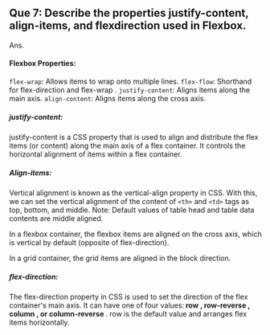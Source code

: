 ## Que 7: Describe the properties justify-content, align-items, and flexdirection used in Flexbox.

Ans.
#### Flexbox Properties:
`flex-wrap`: Allows items to wrap onto multiple lines.
 `flex-flow`: Shorthand for flex-direction and flex-wrap .
  `justify-content`: Aligns items along the main axis.
   `align-content`: Aligns items along the cross axis.

   ##### justify-content:

   justify-content is a CSS property that is used to align and distribute the flex items (or content) along the main axis of a flex container. It controls the horizontal alignment of items within a flex container.

   ##### Align-items:

   Vertical alignment is known as the vertical-align property in CSS. With this, we can set the vertical alignment of the content of `<th>` and `<td>` tags as top, bottom, and middle. Note: Default values of table head and table data contents are middle aligned.


   In a flexbox container, the flexbox items are aligned on the cross axis, which is vertical by default (opposite of flex-direction).

   In a grid container, the grid items are aligned in the block direction.


##### flex-direction:
The flex-direction property in CSS is used to set the direction of the flex container's main axis. It can have one of four values:<b> row , row-reverse , column , or column-reverse </b>. row is the default value and arranges flex items horizontally.


